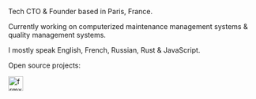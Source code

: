 Tech CTO & Founder based in Paris, France.

Currently working on computerized maintenance management systems & quality management systems.

I mostly speak English, French, Russian, Rust & JavaScript.

Open source projects:

<a href="https://github.com/flowsn4ke/frmx"><img src="https://www.frmx.dev/img/frmx.svg" height="30" alt="frmx logo" /></a>&nbsp;&nbsp;&nbsp;&nbsp;&nbsp;
